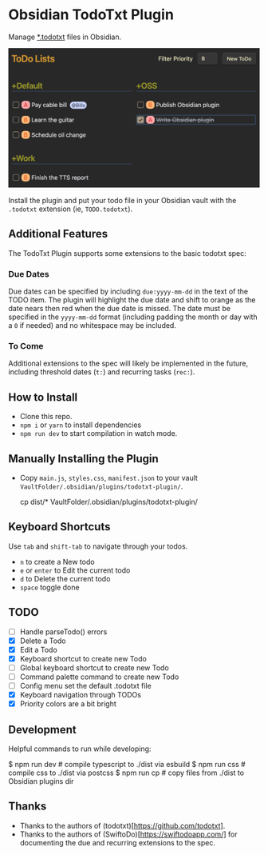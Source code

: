 # Obsidian TodoTxt Plugin

Manage [\*.todotxt](https://github.com/todotxt/todo.txt) files in Obsidian.

![Sample TodoTxt file in Obsidian](docs/screenshot.png)

Install the plugin and put your todo file in your Obsidian vault with the
`.todotxt` extension (ie, `TODO.todotxt`).


## Additional Features

The TodoTxt Plugin supports some extensions to the basic todotxt spec:

### Due Dates

Due dates can be specified by including `due:yyyy-mm-dd` in the text of the
TODO item. The plugin will highlight the due date and shift to orange as the
date nears then red when the due date is missed. The date must be specified in
the `yyyy-mm-dd` format (including padding the month or day with a `0` if
needed) and no whitespace may be included.

### To Come

Additional extensions to the spec will likely be implemented in the future,
including threshold dates (`t:`) and recurring tasks (`rec:`).

## How to Install

- Clone this repo.
- `npm i` or `yarn` to install dependencies
- `npm run dev` to start compilation in watch mode.

## Manually Installing the Plugin

- Copy `main.js`, `styles.css`, `manifest.json` to your vault
  `VaultFolder/.obsidian/plugins/todotxt-plugin/`.

    cp dist/* VaultFolder/.obsidian/plugins/todotxt-plugin/

## Keyboard Shortcuts

Use `tab` and `shift-tab` to navigate through your todos.

- `n` to create a New todo
- `e` or `enter` to Edit the current todo
- `d` to Delete the current todo
- `space` toggle done

## TODO

- [ ] Handle parseTodo() errors
- [x] Delete a Todo
- [x] Edit a Todo
- [x] Keyboard shortcut to create new Todo
- [ ] Global keyboard shortcut to create new Todo
- [ ] Command palette command to create new Todo
- [ ] Config menu set the default .todotxt file
- [x] Keyboard navigation through TODOs
- [x] Priority colors are a bit bright

## Development

Helpful commands to run while developing:

  $ npm run dev # compile typescript to ./dist via esbuild
  $ npm run css # compile css to ./dist via postcss
  $ npm run cp # copy files from ./dist to Obsidian plugins dir

## Thanks

* Thanks to the authors of (todotxt)[https://github.com/todotxt].
* Thanks to the authors of (SwiftoDo)[https://swiftodoapp.com/] for documenting
  the due and recurring extensions to the spec.

